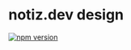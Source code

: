 # notiz.dev design

[![npm version](https://badge.fury.io/js/%40notiz%2Fngx-design.svg)](https://www.npmjs.com/@notiz/ngx-design)
